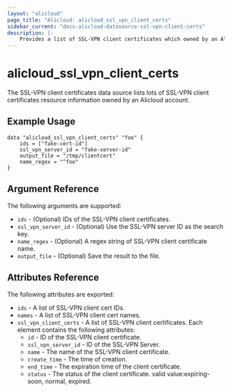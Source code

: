 ```yaml
---
layout: "alicloud"
page_title: "Alicloud: alicloud_ssl_vpn_client_certs"
sidebar_current: "docs-alicloud-datasource-ssl-vpn-client-certs"
description: |-
    Provides a list of SSL-VPN client certificates which owned by an Alicloud account.
---
```


# alicloud\_ssl_vpn_client_certs

The SSL-VPN client certificates data source lists lots of SSL-VPN client certificates resource information owned by an Alicloud account.

## Example Usage

```
data "alicloud_ssl_vpn_client_certs" "foo" {
	ids = ["fake-cert-id"]
	ssl_vpn_server_id = "fake-server-id"
	output_file = "/tmp/clientcert"
	name_regex = "^foo"
}
```

## Argument Reference

The following arguments are supported:

* `ids` - (Optional) IDs of the SSL-VPN client certificates.
* `ssl_vpn_server_id` - (Optional) Use the SSL-VPN server ID as the search key.
* `name_regex` - (Optional) A regex string of SSL-VPN client certificate name.
* `output_file` - (Optional) Save the result to the file.

## Attributes Reference

The following attributes are exported:

* `ids` - A list of SSL-VPN client cert IDs.
* `names` - A list of SSL-VPN client cert names.
* `ssl_vpn_client_certs` - A list of SSL-VPN client certificates. Each element contains the following attributes:
  * `id` - ID of the SSL-VPN client certificate.
  * `ssl_vpn_server_id` - ID of the SSL-VPN Server.
  * `name` - The name of the SSL-VPN client certificate.
  * `create_time` - The time of creation.
  * `end_time` - The expiration time of the client certificate.
  * `status` - The status of the client certificate. valid value:expiring-soon, normal, expired.

